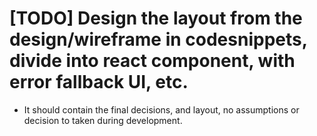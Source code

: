 # [TODO] Design the layout from the design/wireframe in codesnippets, divide into react component, with error fallback UI, etc.

- It should contain the final decisions, and layout, no assumptions or decision to taken during development.
